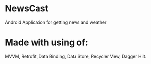 # NewsCast
Android Application for getting news and weather

# Made with using of:
MVVM, Retrofit, Data Binding, Data Store, Recycler View, Dagger Hilt.
